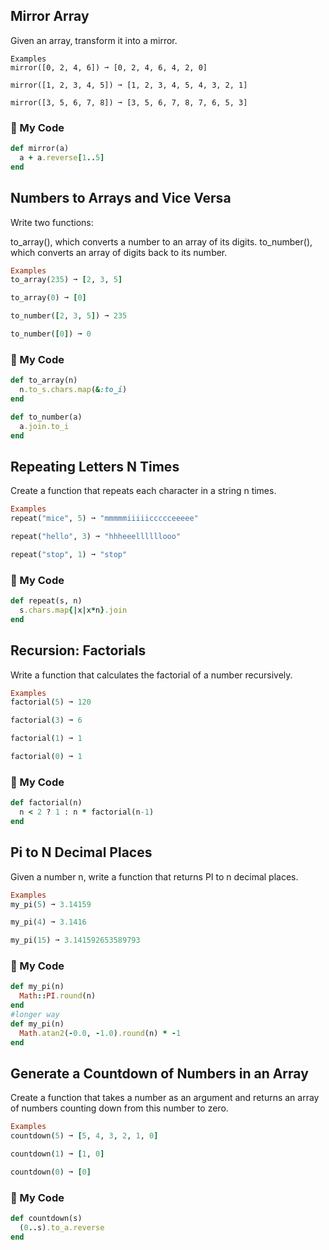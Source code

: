 ## Mirror Array
Given an array, transform it into a mirror.
```
Examples
mirror([0, 2, 4, 6]) ➞ [0, 2, 4, 6, 4, 2, 0]

mirror([1, 2, 3, 4, 5]) ➞ [1, 2, 3, 4, 5, 4, 3, 2, 1]

mirror([3, 5, 6, 7, 8]) ➞ [3, 5, 6, 7, 8, 7, 6, 5, 3]
```
### :stars: My Code
```ruby
def mirror(a)
  a + a.reverse[1..5]
end
```

## Numbers to Arrays and Vice Versa
Write two functions:

to_array(), which converts a number to an array of its digits.
to_number(), which converts an array of digits back to its number.
```ruby
Examples
to_array(235) ➞ [2, 3, 5]

to_array(0) ➞ [0]

to_number([2, 3, 5]) ➞ 235

to_number([0]) ➞ 0
```
### :stars: My Code
```ruby
def to_array(n)
  n.to_s.chars.map(&:to_i)
end

def to_number(a)
  a.join.to_i
end
```
## Repeating Letters N Times
Create a function that repeats each character in a string n times.
```ruby
Examples
repeat("mice", 5) ➞ "mmmmmiiiiiccccceeeee"

repeat("hello", 3) ➞ "hhheeellllllooo"

repeat("stop", 1) ➞ "stop"
```
### :stars: My Code
```ruby
def repeat(s, n)
  s.chars.map{|x|x*n}.join
end
```

## Recursion: Factorials
Write a function that calculates the factorial of a number recursively.
```ruby
Examples
factorial(5) ➞ 120

factorial(3) ➞ 6

factorial(1) ➞ 1

factorial(0) ➞ 1
```
### :stars: My Code
```ruby
def factorial(n)
  n < 2 ? 1 : n * factorial(n-1)
end
```

## Pi to N Decimal Places
Given a number n, write a function that returns PI to n decimal places.
```ruby
Examples
my_pi(5) ➞ 3.14159

my_pi(4) ➞ 3.1416

my_pi(15) ➞ 3.141592653589793
```
### :stars: My Code
```ruby
def my_pi(n)
  Math::PI.round(n)
end
#longer way
def my_pi(n)
  Math.atan2(-0.0, -1.0).round(n) * -1
end
```
## Generate a Countdown of Numbers in an Array
Create a function that takes a number as an argument and returns an array of numbers counting down from this number to zero.
```ruby
Examples
countdown(5) ➞ [5, 4, 3, 2, 1, 0]

countdown(1) ➞ [1, 0]

countdown(0) ➞ [0]
```

### :stars: My Code
```ruby
def countdown(s)
  (0..s).to_a.reverse
end
```

